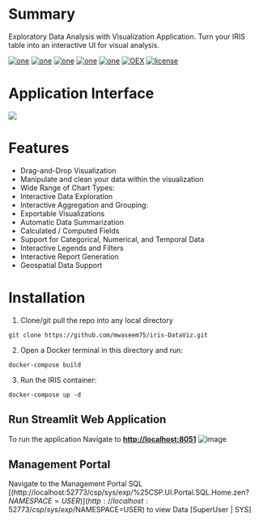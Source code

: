 
# Summary
Exploratory Data Analysis with Visualization Application. Turn your IRIS table into an interactive UI for visual analysis.

[![one](https://img.shields.io/badge/Platform-InterSystems%20IRIS-blue)](https://www.intersystems.com/data-platform/) [![one](https://img.shields.io/badge/WebFrameWork-Streamlit-Orange)](https://streamlit.io/) [![one](https://img.shields.io/badge/VectorStore-IRIS-blue)](https://www.intersystems.com/data-platform/) [![one](https://img.shields.io/badge/ORM-SQLAlchemy-teal)](https://www.sqlalchemy.org/)  [![one](https://img.shields.io/badge/PythonLib-pygwalker-yellow)](https://docs.kanaries.net/pygwalker) [![OEX](https://img.shields.io/badge/Available%20on-Intersystems%20Open%20Exchange-00b2a9.svg)](https://github.com/mwaseem75/iris-RAG-Gen/blob/main/LICENSE) [![license](https://img.shields.io/badge/License-MIT-blue.svg)](https://github.com/mwaseem75/iris-RAG-Gen/blob/main/LICENSE)

# Application Interface
![](https://github.com/mwaseem75/iris-DataViz/blob/main/appInfo.gif)

# Features
* Drag-and-Drop Visualization
* Manipulate and clean your data within the visualization
* Wide Range of Chart Types:
* Interactive Data Exploration
* Interactive Aggregation and Grouping:
* Exportable Visualizations
* Automatic Data Summarization
* Calculated / Computed Fields
* Support for Categorical, Numerical, and Temporal Data
* Interactive Legends and Filters
* Interactive Report Generation
* Geospatial Data Support


# Installation
1. Clone/git pull the repo into any local directory

```
git clone https://github.com/mwaseem75/iris-DataViz.git
```

2. Open a Docker terminal in this directory and run:

```
docker-compose build
```

3. Run the IRIS container:

```
docker-compose up -d 
```

## Run Streamlit Web Application
To run the application Navigate to [**http://localhost:8051**](http://localhost:8051) 
![image](https://github.com/user-attachments/assets/fb2c5b30-52ab-4ee5-afbc-2b236c01e261)

## Management Portal
Navigate to the Management Portal SQL [(http://localhost:52773/csp/sys/exp/%25CSP.UI.Portal.SQL.Home.zen?$NAMESPACE=USER)](http://localhost:52773/csp/sys/exp/%25CSP.UI.Portal.SQL.Home.zen?$NAMESPACE=USER) to view Data [SuperUser | SYS]
